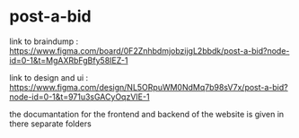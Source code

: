 # post-a-bid

link to braindump : https://www.figma.com/board/0F2ZnhbdmjobzijgL2bbdk/post-a-bid?node-id=0-1&t=MgAXRbFgBfy58IEZ-1

link to design and ui : https://www.figma.com/design/NL5ORpuWM0NdMq7b98sV7x/post-a-bid?node-id=0-1&t=971u3sGACyOqzVIE-1


the documantation for the frontend and backend of the website is given in there separate folders
